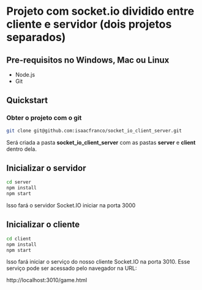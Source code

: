 # Projeto com socket.io dividido entre cliente e servidor (dois projetos separados)

## Pre-requisitos no Windows, Mac ou Linux
* Node.js
* Git

## Quickstart

### Obter o projeto com o git
```bash
git clone git@github.com:isaacfranco/socket_io_client_server.git
```

Será criada a pasta **socket_io_client_server** com as pastas **server** e **client** dentro dela.

## Inicializar o servidor
```bash
cd server
npm install
npm start
```

Isso fará o servidor Socket.IO iniciar na porta 3000

## Inicializar o cliente
```bash
cd client
npm install
npm start
```

Isso fará iniciar o serviço do nosso cliente Socket.IO na porta 3010. Esse serviço pode ser acessado pelo navegador na URL:

http://localhost:3010/game.html